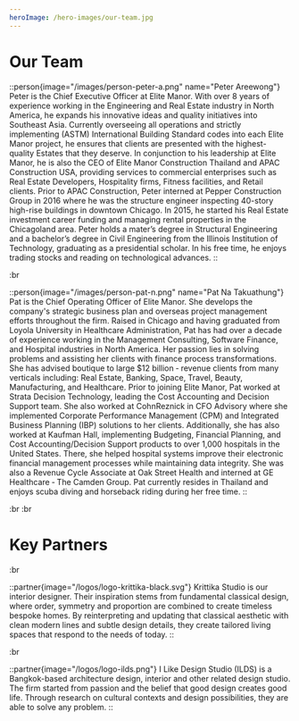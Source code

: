 ```yaml
---
heroImage: /hero-images/our-team.jpg
---
```


# Our Team

::person{image="/images/person-peter-a.png" name="Peter Areewong"}
Peter is the Chief Executive Officer at Elite Manor. With over 8 years of experience working in the Engineering and Real Estate industry in North America, he expands his innovative ideas and quality initiatives into Southeast Asia. Currently overseeing all operations and strictly implementing (ASTM) International Building Standard codes into each Elite Manor project, he ensures that clients are presented with the highest-quality Estates that they deserve. In conjunction to his leadership at Elite Manor, he is also the CEO of Elite Manor Construction Thailand and APAC Construction USA, providing services to commercial enterprises such as Real Estate Developers, Hospitality firms, Fitness facilities, and Retail clients. Prior to APAC Construction, Peter interned at Pepper Construction Group in 2016 where he was the structure engineer inspecting 40-story high-rise buildings in downtown Chicago. In 2015, he started his Real Estate investment career funding and managing rental properties in the Chicagoland area. Peter holds a mater’s degree in Structural Engineering and a bachelor’s degree in Civil Engineering from the Illinois Institution of Technology, graduating as a presidential scholar. In his free time, he enjoys trading stocks and reading on technological advances.
::

:br

::person{image="/images/person-pat-n.png" name="Pat Na Takuathung"}
Pat is the Chief Operating Officer of Elite Manor. She develops the company's strategic business plan and overseas project management efforts throughout the firm. Raised in Chicago and having graduated from Loyola University in Healthcare Administration, Pat has had over a decade of experience working in the Management Consulting, Software Finance, and Hospital industries in North America. Her passion lies in solving problems and assisting her clients with finance process transformations. She has advised boutique to large $12 billion ‐ revenue clients from many verticals including: Real Estate, Banking, Space, Travel, Beauty, Manufacturing, and Healthcare. Prior to joining Elite Manor, Pat worked at Strata Decision Technology, leading the Cost Accounting and Decision Support team. She also worked at CohnReznick in CFO Advisory where she implemented Corporate Performance Management (CPM) and Integrated Business Planning (IBP) solutions to her clients. Additionally, she has also worked at Kaufman Hall, implementing Budgeting, Financial Planning, and Cost Accounting/Decision Support products to over 1,000 hospitals in the United States. There, she helped hospital systems improve their electronic financial management processes while maintaining data integrity. She was also a Revenue Cycle Associate at Oak Street Health and interned at GE Healthcare ‐ The Camden Group. Pat currently resides in Thailand and enjoys scuba diving and horseback riding during her free time.
::

:br
:br

# Key Partners

:br

::partner{image="/logos/logo-krittika-black.svg"}
Krittika Studio is our interior designer. Their inspiration stems from fundamental classical design, where order, symmetry and proportion are combined to create timeless bespoke homes. By reinterpreting and updating that classical aesthetic with clean modern lines and subtle design details, they create tailored living spaces that respond to the needs of today.
::

:br

::partner{image="/logos/logo-ilds.png"}
I Like Design Studio (ILDS) is a Bangkok-based architecture design, interior and other related design studio. The firm started from passion and the belief that good design creates good life. Through research on cultural contexts and design possibilities, they are able to solve any problem.
::
